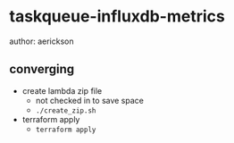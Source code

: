 # taskqueue-influxdb-metrics

author: aerickson

## converging

- create lambda zip file
  - not checked in to save space
  - `./create_zip.sh`
- terraform apply
  - `terraform apply`

